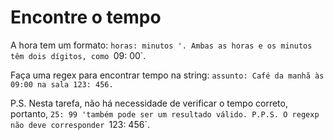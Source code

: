 # Encontre o tempo

A hora tem um formato: `horas: minutos '. Ambas as horas e os minutos têm dois dígitos, como `09: 00`.

Faça uma regex para encontrar tempo na string: `assunto: Café da manhã às 09:00 na sala 123: 456.`

P.S. Nesta tarefa, não há necessidade de verificar o tempo correto, portanto, `25: 99 'também pode ser um resultado válido.
P.P.S. O regexp não deve corresponder `123: 456`.
